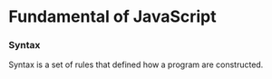 # Fundamental of JavaScript

### Syntax

Syntax is a set of rules that defined how a program are constructed.  